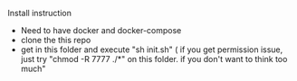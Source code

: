 Install instruction

- Need to have docker and docker-compose
- clone the this repo
- get in this folder and execute "sh init.sh" ( if you get permission issue, just try  "chmod -R 7777 ./*" on this folder. if you don't want to think too much"
